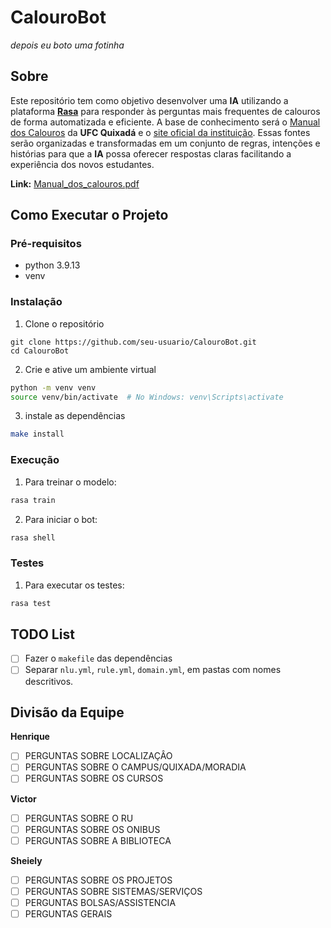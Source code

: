 # CalouroBot

*depois eu boto uma fotinha*

## Sobre

Este repositório tem como objetivo desenvolver uma **IA** utilizando a plataforma [**Rasa**](https://github.com/RasaHQ/rasa) para responder às perguntas mais frequentes de calouros de forma automatizada e eficiente. A base de conhecimento será o [Manual dos Calouros]((https://drive.google.com/file/d/1CsDc-PBksHCyYneYCpuDRfPPXHJSXNET/view)) da **UFC Quixadá** e o [site oficial da instituição](https://www.quixada.ufc.br/). Essas fontes serão organizadas e transformadas em um conjunto de regras, intenções e histórias para que a **IA** possa oferecer respostas claras facilitando a experiência dos novos estudantes.

**Link:** [Manual_dos_calouros.pdf](https://drive.google.com/file/d/1CsDc-PBksHCyYneYCpuDRfPPXHJSXNET/view)

## Como Executar o Projeto

### Pré-requisitos

- python 3.9.13
- venv

### Instalação

1. Clone o repositório
```
git clone https://github.com/seu-usuario/CalouroBot.git
cd CalouroBot
```
2. Crie e ative um ambiente virtual
```sh
python -m venv venv
source venv/bin/activate  # No Windows: venv\Scripts\activate
```
3. instale as dependências
```sh
make install
```

### Execução

1. Para treinar o modelo:
```sh
rasa train
```

2. Para iniciar o bot:
```sh
rasa shell
```

### Testes

1. Para executar os testes:
```sh
rasa test
```

## TODO List

- [ ] Fazer o `makefile` das dependências
- [ ] Separar `nlu.yml`, `rule.yml`, `domain.yml`, em pastas com nomes descritivos.

## Divisão da Equipe

**Henrique** 
- [ ] PERGUNTAS SOBRE LOCALIZAÇÂO
- [ ] PERGUNTAS SOBRE O CAMPUS/QUIXADA/MORADIA
- [ ] PERGUNTAS SOBRE OS CURSOS

**Victor**
- [ ] PERGUNTAS SOBRE O RU
- [ ] PERGUNTAS SOBRE OS ONIBUS
- [ ] PERGUNTAS SOBRE A BIBLIOTECA

**Sheiely**
- [ ] PERGUNTAS SOBRE OS PROJETOS
- [ ] PERGUNTAS SOBRE SISTEMAS/SERVIÇOS
- [ ] PERGUNTAS BOLSAS/ASSISTENCIA
- [ ] PERGUNTAS GERAIS